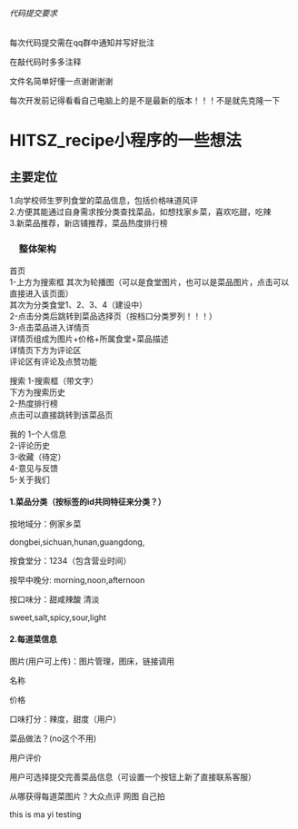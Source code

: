 ###### 代码提交要求
每次代码提交需在qq群中通知并写好批注

在敲代码时多多注释

文件名简单好懂一点谢谢谢谢

每次开发前记得看看自己电脑上的是不是最新的版本！！！不是就先克隆一下

# HITSZ_recipe小程序的一些想法


## 主要定位

1.向学校师生罗列食堂的菜品信息，包括价格味道风评  
2.方便其能通过自身需求按分类查找菜品，如想找家乡菜，喜欢吃甜，吃辣  
3.新菜品推荐，新店铺推荐，菜品热度排行榜  

### 　整体架构
首页  
  1-上方为搜索框
  其次为轮播图（可以是食堂图片，也可以是菜品图片，点击可以直接进入该页面）  
  其次为分类食堂1、2、3、4（建设中）  
    2-点击分类后跳转到菜品选择页（按档口分类罗列！！！）  
      3-点击菜品进入详情页  
      详情页组成为图片+价格+所属食堂+菜品描述  
      详情页下方为评论区  
      评论区有评论及点赞功能  

搜索
  1-搜索框（带文字）  
  下方为搜索历史  
   2-热度排行榜   
    点击可以直接跳转到该菜品页  

我的
  1-个人信息  
  2-评论历史  
  3-收藏（待定）  
  4-意见与反馈  
  5-关于我们  




#### 1.菜品分类（按标签的id共同特征来分类？）

按地域分：例家乡菜  

dongbei,sichuan,hunan,guangdong,

按食堂分：1234（包含营业时间）  

按早中晚分:
morning,noon,afternoon

按口味分：甜咸辣酸 清淡  

sweet,salt,spicy,sour,light

#### 2.每道菜信息

图片(用户可上传)：图片管理，图床，链接调用  

名称  

价格  

口味打分：辣度，甜度（用户）  

菜品做法？(no这个不用)  

用户评价  

用户可选择提交完善菜品信息（可设置一个按钮上新了直接联系客服）  

从哪获得每道菜图片？大众点评 网图 自己拍  

this is ma yi testing



